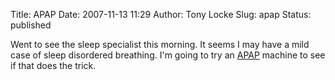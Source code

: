 Title: APAP
Date: 2007-11-13 11:29
Author: Tony Locke
Slug: apap
Status: published

Went to see the sleep specialist this morning. It seems I may have a mild case of sleep disordered breathing. I'm going to try an [APAP](http://en.wikipedia.org/wiki/Continuous_positive_airway_pressure) machine to see if that does the trick.
